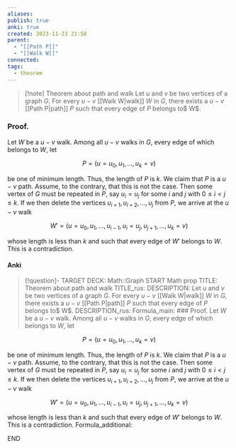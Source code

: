 ```yaml
---
aliases: 
publish: true
anki: true
created: 2023-11-23 21:58
parent:
  - "[[Path P]]"
  - "[[Walk W]]"
connected: 
tags:
  - theorem
---
```


> [!note] Theorem about path and walk
Let $u$ and $v$ be two vertices of a graph $G$. For every $u − v$ [[Walk W|walk]]  $W$ in $G,$ there exists a $u−v$ [[Path P|path]] $P$ such that every edge of $P$ belongs to$ W$.

### Proof. 
Let $W$ be a $u - v$ walk. Among all $u - v$ walks in $G$, every edge of which belongs to $W$, let

$$ P = (u = u_0, u_1, ..., u_k = v) $$

be one of minimum length. Thus, the length of $P$ is $k$. We claim that $P$ is a $u - v$ path. Assume, to the contrary, that this is not the case. Then some vertex of $G$ must be repeated in $P$, say $u_i = u_j$ for some $i$ and $j$ with $0 \leq i < j \leq k$. If we then delete the vertices $u_{i+1}, u_{i+2}, ..., u_j$ from $P$, we arrive at the $u - v$ walk

$$ W' = (u = u_0, u_1, ..., u_{i-1}, u_i = u_j, u_{j+1}, ..., u_k = v) $$

whose length is less than $k$ and such that every edge of $W'$ belongs to $W$. This is a contradiction.

#### Anki
> [!question]-
TARGET DECK: Math::Graph
START
Math prop
TITLE: Theorem about path and walk
TITLE_rus: 
DESCRIPTION: Let $u$ and $v$ be two vertices of a graph $G$. For every $u − v$ [[Walk W|walk]]  $W$ in $G,$ there exists a $u−v$ [[Path P|path]] $P$ such that every edge of $P$ belongs to$ W$.
DESCRIPTION_rus: 
Formula_main: ### Proof. 
Let $W$ be a $u - v$ walk. Among all $u - v$ walks in $G$, every edge of which belongs to $W$, let

$$ P = (u = u_0, u_1, ..., u_k = v) $$

be one of minimum length. Thus, the length of $P$ is $k$. We claim that $P$ is a $u - v$ path. Assume, to the contrary, that this is not the case. Then some vertex of $G$ must be repeated in $P$, say $u_i = u_j$ for some $i$ and $j$ with $0 \leq i < j \leq k$. If we then delete the vertices $u_{i+1}, u_{i+2}, ..., u_j$ from $P$, we arrive at the $u - v$ walk

$$ W' = (u = u_0, u_1, ..., u_{i-1}, u_i = u_j, u_{j+1}, ..., u_k = v) $$

whose length is less than $k$ and such that every edge of $W'$ belongs to $W$. This is a contradiction.
Formula_additional:
<!--ID: 1705601974450-->
END












